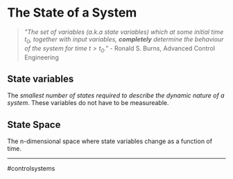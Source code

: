 # The State of a System
> *"The set of variables (a.k.a state variables) which at some initial time $t_0$, together with input variables, **completely** determine the behaviour of the system for time $t > t_0$."*
> \- Ronald S. Burns, Advanced Control Engineering

## State variables
The *smallest number of states required to describe the dynamic nature of a system*. These variables do not have to be measureable.

## State Space
The n-dimensional space where state variables change as a function of time.


---
#controlsystems
